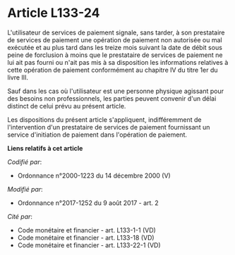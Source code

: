 # Article L133-24

L'utilisateur de services de paiement signale, sans tarder, à son prestataire de services de paiement une opération de
paiement non autorisée ou mal exécutée et au plus tard dans les treize mois suivant la date de débit sous peine de forclusion
à moins que le prestataire de services de paiement ne lui ait pas fourni ou n'ait pas mis à sa disposition les informations
relatives à cette opération de paiement conformément au chapitre IV du titre 1er du livre III.

Sauf dans les cas où l'utilisateur est une personne physique agissant pour des besoins non professionnels, les parties
peuvent convenir d'un délai distinct de celui prévu au présent article.

Les dispositions du présent article s'appliquent, indifféremment de l'intervention d'un prestataire de services de paiement
fournissant un service d'initiation de paiement dans l'opération de paiement.

**Liens relatifs à cet article**

_Codifié par_:

  - Ordonnance n°2000-1223 du 14 décembre 2000 (V)

_Modifié par_:

  - Ordonnance n°2017-1252 du 9 août 2017 - art. 2

_Cité par_:

  - Code monétaire et financier - art. L133-1-1 (VD)
  - Code monétaire et financier - art. L133-18 (VD)
  - Code monétaire et financier - art. L133-22-1 (VD)
